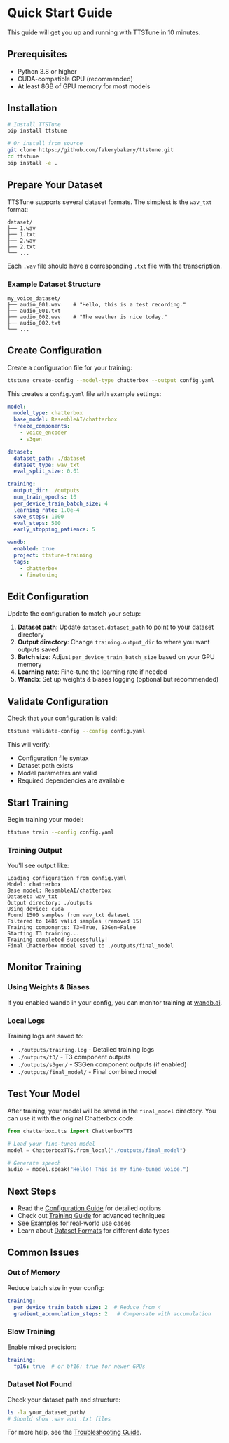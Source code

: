 # Quick Start Guide

This guide will get you up and running with TTSTune in 10 minutes.

## Prerequisites

- Python 3.8 or higher
- CUDA-compatible GPU (recommended)
- At least 8GB of GPU memory for most models

## Installation

```bash
# Install TTSTune
pip install ttstune

# Or install from source
git clone https://github.com/fakerybakery/ttstune.git
cd ttstune
pip install -e .
```

## Prepare Your Dataset

TTSTune supports several dataset formats. The simplest is the `wav_txt` format:

```
dataset/
├── 1.wav
├── 1.txt
├── 2.wav
├── 2.txt
└── ...
```

Each `.wav` file should have a corresponding `.txt` file with the transcription.

### Example Dataset Structure

```
my_voice_dataset/
├── audio_001.wav    # "Hello, this is a test recording."
├── audio_001.txt
├── audio_002.wav    # "The weather is nice today."
├── audio_002.txt
└── ...
```

## Create Configuration

Create a configuration file for your training:

```bash
ttstune create-config --model-type chatterbox --output config.yaml
```

This creates a `config.yaml` file with example settings:

```yaml
model:
  model_type: chatterbox
  base_model: ResembleAI/chatterbox
  freeze_components:
    - voice_encoder
    - s3gen

dataset:
  dataset_path: ./dataset
  dataset_type: wav_txt
  eval_split_size: 0.01

training:
  output_dir: ./outputs
  num_train_epochs: 10
  per_device_train_batch_size: 4
  learning_rate: 1.0e-4
  save_steps: 1000
  eval_steps: 500
  early_stopping_patience: 5

wandb:
  enabled: true
  project: ttstune-training
  tags:
    - chatterbox
    - finetuning
```

## Edit Configuration

Update the configuration to match your setup:

1. **Dataset path**: Update `dataset.dataset_path` to point to your dataset directory
2. **Output directory**: Change `training.output_dir` to where you want outputs saved
3. **Batch size**: Adjust `per_device_train_batch_size` based on your GPU memory
4. **Learning rate**: Fine-tune the learning rate if needed
5. **Wandb**: Set up weights & biases logging (optional but recommended)

## Validate Configuration

Check that your configuration is valid:

```bash
ttstune validate-config --config config.yaml
```

This will verify:
- Configuration file syntax
- Dataset path exists
- Model parameters are valid
- Required dependencies are available

## Start Training

Begin training your model:

```bash
ttstune train --config config.yaml
```

### Training Output

You'll see output like:

```
Loading configuration from config.yaml
Model: chatterbox
Base model: ResembleAI/chatterbox
Dataset: wav_txt
Output directory: ./outputs
Using device: cuda
Found 1500 samples from wav_txt dataset
Filtered to 1485 valid samples (removed 15)
Training components: T3=True, S3Gen=False
Starting T3 training...
Training completed successfully!
Final Chatterbox model saved to ./outputs/final_model
```

## Monitor Training

### Using Weights & Biases

If you enabled wandb in your config, you can monitor training at [wandb.ai](https://wandb.ai).

### Local Logs

Training logs are saved to:
- `./outputs/training.log` - Detailed training logs
- `./outputs/t3/` - T3 component outputs
- `./outputs/s3gen/` - S3Gen component outputs (if enabled)
- `./outputs/final_model/` - Final combined model

## Test Your Model

After training, your model will be saved in the `final_model` directory. You can use it with the original Chatterbox code:

```python
from chatterbox.tts import ChatterboxTTS

# Load your fine-tuned model
model = ChatterboxTTS.from_local("./outputs/final_model")

# Generate speech
audio = model.speak("Hello! This is my fine-tuned voice.")
```

## Next Steps

- Read the [Configuration Guide](configuration.md) for detailed options
- Check out [Training Guide](training.md) for advanced techniques
- See [Examples](examples/README.md) for real-world use cases
- Learn about [Dataset Formats](datasets.md) for different data types

## Common Issues

### Out of Memory

Reduce batch size in your config:

```yaml
training:
  per_device_train_batch_size: 2  # Reduce from 4
  gradient_accumulation_steps: 2   # Compensate with accumulation
```

### Slow Training

Enable mixed precision:

```yaml
training:
  fp16: true  # or bf16: true for newer GPUs
```

### Dataset Not Found

Check your dataset path and structure:

```bash
ls -la your_dataset_path/
# Should show .wav and .txt files
```

For more help, see the [Troubleshooting Guide](troubleshooting.md).
